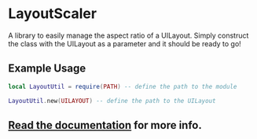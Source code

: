 # LayoutScaler
A library to easily manage the aspect ratio of a UILayout. Simply construct the class with the UILayout as a parameter and it should be ready to go!

## Example Usage
```lua
local LayoutUtil = require(PATH) -- define the path to the module

LayoutUtil.new(UILAYOUT) -- define the path to the UILayout
```

## [**Read the documentation**](https://nickuhhh.github.io/LayoutUtil/) for more info.